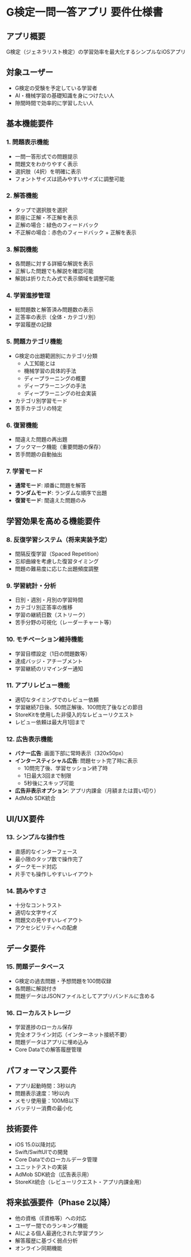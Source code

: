 # G検定一問一答アプリ 要件仕様書

## アプリ概要
G検定（ジェネラリスト検定）の学習効率を最大化するシンプルなiOSアプリ

## 対象ユーザー
- G検定の受験を予定している学習者
- AI・機械学習の基礎知識を身につけたい人
- 隙間時間で効率的に学習したい人

## 基本機能要件

### 1. 問題表示機能
- 一問一答形式での問題提示
- 問題文をわかりやすく表示
- 選択肢（4択）を明確に表示
- フォントサイズは読みやすいサイズに調整可能

### 2. 解答機能
- タップで選択肢を選択
- 即座に正解・不正解を表示
- 正解の場合：緑色のフィードバック
- 不正解の場合：赤色のフィードバック + 正解を表示

### 3. 解説機能
- 各問題に対する詳細な解説を表示
- 正解した問題でも解説を確認可能
- 解説は折りたたみ式で表示領域を調整可能

### 4. 学習進捗管理
- 総問題数と解答済み問題数の表示
- 正答率の表示（全体・カテゴリ別）
- 学習履歴の記録

### 5. 問題カテゴリ機能
- G検定の出題範囲別にカテゴリ分類
  - 人工知能とは
  - 機械学習の具体的手法
  - ディープラーニングの概要
  - ディープラーニングの手法
  - ディープラーニングの社会実装
- カテゴリ別学習モード
- 苦手カテゴリの特定

### 6. 復習機能
- 間違えた問題の再出題
- ブックマーク機能（重要問題の保存）
- 苦手問題の自動抽出

### 7. 学習モード
- **通常モード**: 順番に問題を解答
- **ランダムモード**: ランダムな順序で出題
- **復習モード**: 間違えた問題のみ

## 学習効果を高める機能要件

### 8. 反復学習システム（将来実装予定）
- 間隔反復学習（Spaced Repetition）
- 忘却曲線を考慮した復習タイミング  
- 問題の難易度に応じた出題頻度調整

### 9. 学習統計・分析
- 日別・週別・月別の学習時間
- カテゴリ別正答率の推移
- 学習の継続日数（ストリーク）
- 苦手分野の可視化（レーダーチャート等）

### 10. モチベーション維持機能
- 学習目標設定（1日の問題数等）
- 達成バッジ・アチーブメント
- 学習継続のリマインダー通知

### 11. アプリレビュー機能
- 適切なタイミングでのレビュー依頼
- 学習継続7日後、50問正解後、100問完了後などの節目
- StoreKitを使用した非侵入的なレビューリクエスト
- レビュー依頼は最大月1回まで

### 12. 広告表示機能
- **バナー広告**: 画面下部に常時表示（320x50px）
- **インタースティシャル広告**: 問題セット完了時に表示
  - 10問完了後、学習セッション終了時
  - 1日最大3回まで制限
  - 5秒後にスキップ可能
- **広告非表示オプション**: アプリ内課金（月額または買い切り）
- AdMob SDK統合

## UI/UX要件

### 13. シンプルな操作性
- 直感的なインターフェース
- 最小限のタップ数で操作完了
- ダークモード対応
- 片手でも操作しやすいレイアウト

### 14. 読みやすさ
- 十分なコントラスト
- 適切な文字サイズ
- 問題文の見やすいレイアウト
- アクセシビリティへの配慮

## データ要件

### 15. 問題データベース
- G検定の過去問題・予想問題を100問収録
- 各問題に解説付き
- 問題データはJSONファイルとしてアプリバンドルに含める

### 16. ローカルストレージ
- 学習進捗のローカル保存
- 完全オフライン対応（インターネット接続不要）
- 問題データはアプリに埋め込み
- Core Dataでの解答履歴管理

## パフォーマンス要件
- アプリ起動時間：3秒以内
- 問題表示速度：1秒以内
- メモリ使用量：100MB以下
- バッテリー消費の最小化

## 技術要件
- iOS 15.0以降対応
- Swift/SwiftUIでの開発
- Core Dataでのローカルデータ管理
- ユニットテストの実装
- AdMob SDK統合（広告表示用）
- StoreKit統合（レビューリクエスト・アプリ内課金用）

## 将来拡張要件（Phase 2以降）
- 他の資格（E資格等）への対応
- ユーザー間でのランキング機能
- AIによる個人最適化された学習プラン
- 解答履歴に基づく弱点分析
- オンライン同期機能